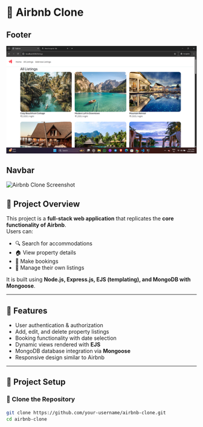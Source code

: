 # 🏡 Airbnb Clone  

## Footer
![Airbnb Clone Screenshot](https://github.com/ayushkashyap402/Full-Stack-Airbnb-Project/blob/main/public/images/project-screensort.png)
## Navbar
![Airbnb Clone Screenshot](../public/images/project-screenshot2.png)   

## 📌 Project Overview  
This project is a **full-stack web application** that replicates the **core functionality of Airbnb**.  
Users can:  
- 🔍 Search for accommodations  
- 🏠 View property details  
- 📅 Make bookings  
- 👤 Manage their own listings  

It is built using **Node.js, Express.js, EJS (templating), and MongoDB with Mongoose**.  

---

## 🚀 Features  
- User authentication & authorization  
- Add, edit, and delete property listings  
- Booking functionality with date selection  
- Dynamic views rendered with **EJS**  
- MongoDB database integration via **Mongoose**  
- Responsive design similar to Airbnb  

---

## 📂 Project Setup  

### 🔗 Clone the Repository  
```bash
git clone https://github.com/your-username/airbnb-clone.git
cd airbnb-clone
